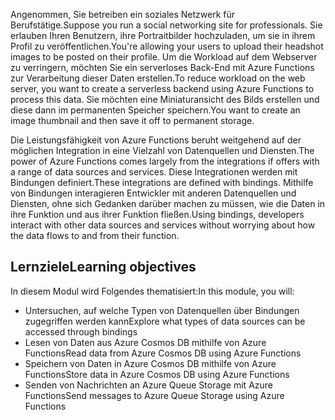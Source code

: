 <span data-ttu-id="04593-101">Angenommen, Sie betreiben ein soziales Netzwerk für Berufstätige.</span><span class="sxs-lookup"><span data-stu-id="04593-101">Suppose you run a social networking site for professionals.</span></span> <span data-ttu-id="04593-102">Sie erlauben Ihren Benutzern, ihre Portraitbilder hochzuladen, um sie in ihrem Profil zu veröffentlichen.</span><span class="sxs-lookup"><span data-stu-id="04593-102">You're allowing your users to upload their headshot images to be posted on their profile.</span></span> <span data-ttu-id="04593-103">Um die Workload auf dem Webserver zu verringern, möchten Sie ein serverloses Back-End mit Azure Functions zur Verarbeitung dieser Daten erstellen.</span><span class="sxs-lookup"><span data-stu-id="04593-103">To reduce workload on the web server, you want to create a serverless backend using Azure Functions to process this data.</span></span> <span data-ttu-id="04593-104">Sie möchten eine Miniaturansicht des Bilds erstellen und diese dann im permanenten Speicher speichern.</span><span class="sxs-lookup"><span data-stu-id="04593-104">You want to create an image thumbnail and then save it off to permanent storage.</span></span> 

<span data-ttu-id="04593-105">Die Leistungsfähigkeit von Azure Functions beruht weitgehend auf der möglichen Integration in eine Vielzahl von Datenquellen und Diensten.</span><span class="sxs-lookup"><span data-stu-id="04593-105">The power of Azure Functions comes largely from the integrations if offers with a range of data sources and services.</span></span> <span data-ttu-id="04593-106">Diese Integrationen werden mit Bindungen definiert.</span><span class="sxs-lookup"><span data-stu-id="04593-106">These integrations are defined with bindings.</span></span> <span data-ttu-id="04593-107">Mithilfe von Bindungen interagieren Entwickler mit anderen Datenquellen und Diensten, ohne sich Gedanken darüber machen zu müssen, wie die Daten in ihre Funktion und aus ihrer Funktion fließen.</span><span class="sxs-lookup"><span data-stu-id="04593-107">Using bindings, developers interact with other data sources and services without worrying about how the data flows to and from their function.</span></span>

## <a name="learning-objectives"></a><span data-ttu-id="04593-108">Lernziele</span><span class="sxs-lookup"><span data-stu-id="04593-108">Learning objectives</span></span>

<span data-ttu-id="04593-109">In diesem Modul wird Folgendes thematisiert:</span><span class="sxs-lookup"><span data-stu-id="04593-109">In this module, you will:</span></span>

- <span data-ttu-id="04593-110">Untersuchen, auf welche Typen von Datenquellen über Bindungen zugegriffen werden kann</span><span class="sxs-lookup"><span data-stu-id="04593-110">Explore what types of data sources can be accessed through bindings</span></span>
- <span data-ttu-id="04593-111">Lesen von Daten aus Azure Cosmos DB mithilfe von Azure Functions</span><span class="sxs-lookup"><span data-stu-id="04593-111">Read data from Azure Cosmos DB using Azure Functions</span></span>
- <span data-ttu-id="04593-112">Speichern von Daten in Azure Cosmos DB mithilfe von Azure Functions</span><span class="sxs-lookup"><span data-stu-id="04593-112">Store data in Azure Cosmos DB using Azure Functions</span></span>
- <span data-ttu-id="04593-113">Senden von Nachrichten an Azure Queue Storage mit Azure Functions</span><span class="sxs-lookup"><span data-stu-id="04593-113">Send messages to Azure Queue Storage using Azure Functions</span></span>
